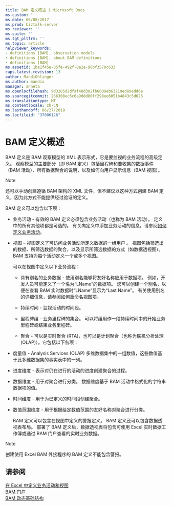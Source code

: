 ```yaml
---
title: BAM 定义概述 | Microsoft Docs
ms.custom: ''
ms.date: 06/08/2017
ms.prod: biztalk-server
ms.reviewer: ''
ms.suite: ''
ms.tgt_pltfrm: ''
ms.topic: article
helpviewer_keywords:
- definitions [BAM], observation models
- definitions [BAM], about BAM definitions
- definitions [BAM]
ms.assetid: 1ba1f45e-85fe-492f-8a2e-98bf3570c633
caps.latest.revision: 13
author: MandiOhlinger
ms.author: mandia
manager: anneta
ms.openlocfilehash: 9d3285d2dfaf40d302fb6009eb63219ed89edd6a
ms.sourcegitcommit: 266308ec5c6a9d8d80ff298ee6051b4843c5d626
ms.translationtype: MT
ms.contentlocale: zh-CN
ms.lasthandoff: 06/27/2018
ms.locfileid: "37006126"
---
```

# <a name="what-is-a-bam-definition"></a>BAM 定义概述
BAM 定义是 BAM 观察模型的 XML 表示形式，它是要监视的业务流程的高级定义。 观察模型的主要部分（即 BAM 定义）包括里程碑和要收集的数据事件（BAM 活动）、所有数据聚合的说明，以及如何向用户显示信息（BAM 视图）。  
  
> [!NOTE]
>  还可以手动创建遵循 BAM 架构的 XML 文件，但不建议以这种方式创建 BAM 定义，因为此方式不能提供经过验证的定义。  
  
 BAM 定义可以包含以下项：  
  
- 业务活动 - 有效的 BAM 定义必须包含业务活动（也称为 BAM 活动）。 定义中的所有其他项都是可选的。 有关向定义中添加业务活动的信息，请参阅[如何定义业务活动](../core/how-to-define-a-business-activity.md)。  
  
- 视图 – 视图定义了可访问业务活动所定义数据的一组用户 。 视图包括筛选出的数据、所筛选数据的聚合，以及显示所筛选数据的方式（如数据透视图）。 BAM 支持为每个活动定义一个或多个视图。  
  
   可以在视图中定义以下业务流程：  
  
  -   具有别名的业务数据 - 使用别名能够将友好名称应用于数据项。 例如，开发人员可能定义了一个名为“LName”的数据项。 您可以创建一个别名，以便在查看 BAM 实时数据时“LName”显示为“Last Name”。  有关使用别名的详细信息，请参阅[如何重命名视图项](../core/how-to-rename-view-items.md)。  
  
  -   持续时间 - 监视活动的时间段。  
  
  -   里程碑组 - 业务里程碑的集合。 可以将组用作一段持续时间中的开始业务里程碑或结束业务里程碑。  
  
  -   聚合 - 可以是实时聚合 (RTA)，也可以是计划聚合（也称为联机分析处理 (OLAP)）。它包括以下各项：  
  
- 度量值 - Analysis Services (OLAP) 多维数据集中的一组数值，这些数值基于此多维数据集的事实表中的一列。  
  
- 进度维度 - 表示对仍在进行的活动的进度创建聚合的过程。  
  
- 数据维度 - 用于对聚合进行分类。 数据维度基于 BAM 活动中格式化的字符串数据项的值。  
  
- 时间维度 - 用于为已定义的时间段创建聚合。  
  
- 数值范围维度 - 用于根据给定数值范围的友好名称对聚合进行分类。  
  
  BAM 定义可以包含在视图中定义的警报定义。 BAM 定义还可以包含数据透视表布局。 部署了 BAM 定义后，数据透视表将包含可使用 Excel 实时数据工作簿或通过 BAM 门户查看的实时业务数据。  
  
> [!NOTE]
>  创建使用 Excel BAM 外接程序的 BAM 定义不能包含警报。  
  
## <a name="see-also"></a>请参阅  
 [在 Excel 中定义业务活动和视图](../core/defining-business-activities-and-views-in-excel.md)   
 [BAM 门户](../core/bam-portal.md)   
 [BAM 动态基础结构](../core/bam-dynamic-infrastructure.md)